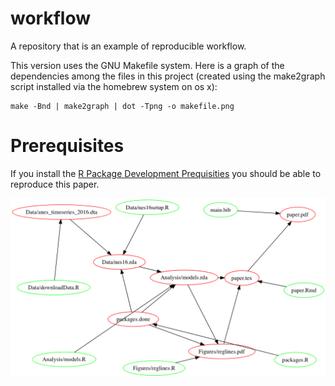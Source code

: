 # workflow
A repository that is an example of reproducible workflow.

This version uses the GNU Makefile system. Here is a graph of the dependencies among the files in this project (created using the make2graph script installed via the homebrew system on os x):

```
make -Bnd | make2graph | dot -Tpng -o makefile.png
```

# Prerequisites

If you install the [R Package Development Prequisities](https://support.rstudio.com/hc/en-us/articles/200486498-Package-Development-Prerequisites) you should be able to reproduce this paper.

![Dependency graph](makefile.png)
